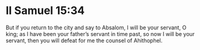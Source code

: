 # II Samuel 15:34

But if you return to the city and say to Absalom, I will be your servant, O king; as I have been your father’s servant in time past, so now I will be your servant, then you will defeat for me the counsel of Ahithophel.
